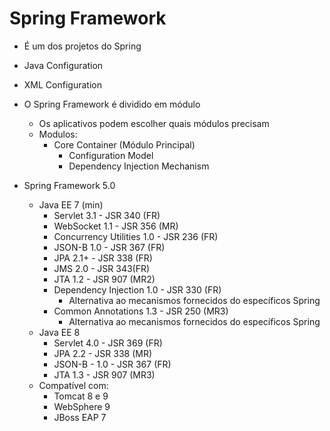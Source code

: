 # Spring Framework
- É um dos projetos do Spring
- Java Configuration
- XML Configuration

- O Spring Framework é dividido em módulo
  - Os aplicativos podem escolher quais módulos precisam
  - Modulos:
    - Core Container (Módulo Principal)
      - Configuration Model
      - Dependency Injection Mechanism

- Spring Framework 5.0
  - Java EE 7 (min)
    - Servlet 3.1 - JSR 340 (FR)
    - WebSocket 1.1 - JSR 356 (MR)
    - Concurrency Utilities 1.0 - JSR 236 (FR)
    - JSON-B 1.0 - JSR 367 (FR) 
    - JPA 2.1+ - JSR 338 (FR)
    - JMS 2.0 - JSR 343(FR)
    - JTA 1.2 - JSR 907 (MR2)
    - Dependency Injection 1.0 - JSR 330 (FR) 
      - Alternativa ao mecanismos fornecidos do específicos Spring    
    - Common Annotations 1.3 - JSR 250 (MR3) 
       - Alternativa ao mecanismos fornecidos do específicos Spring    
  - Java EE 8
    - Servlet 4.0 - JSR 369 (FR)
    - JPA 2.2 - JSR 338 (MR)
    - JSON-B - 1.0 - JSR 367 (FR)
    - JTA 1.3 - JSR 907 (MR3)
  - Compatível com: 
    - Tomcat 8 e 9
    - WebSphere 9
    - JBoss EAP 7
